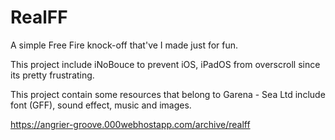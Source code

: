 # RealFF

A simple Free Fire knock-off that've I made just for fun.

This project include iNoBouce to prevent iOS, iPadOS from overscroll since its pretty frustrating.

This project contain some resources that belong to Garena - Sea Ltd include font (GFF), sound effect, music and images.

https://angrier-groove.000webhostapp.com/archive/realff
